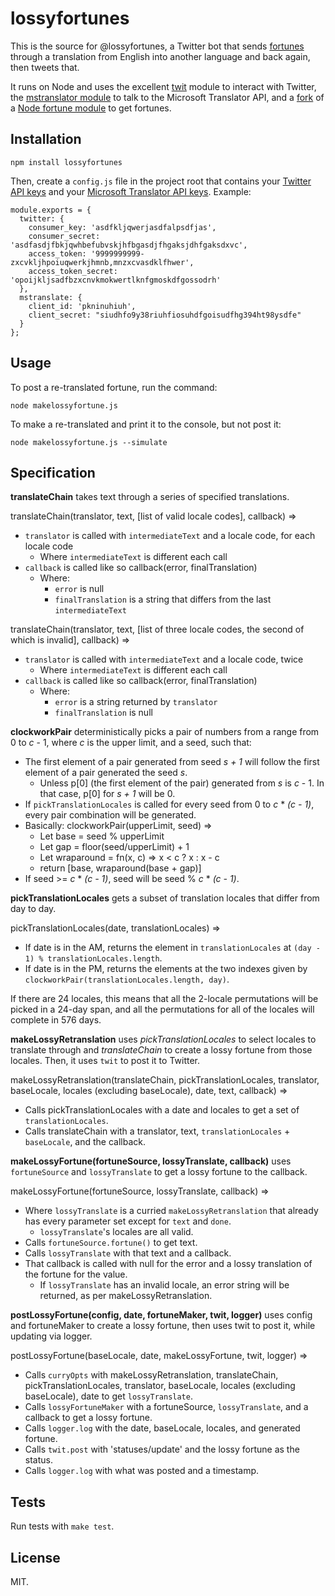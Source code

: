lossyfortunes
=============

This is the source for @lossyfortunes, a Twitter bot that sends <a href="http://en.wikipedia.org/wiki/Fortune_(Unix)">fortunes</a> through a translation from English into another language and back again, then tweets that.

It runs on Node and uses the excellent [twit](https://github.com/ttezel/twit) module to interact with Twitter, the [mstranslator module](https://github.com/nanek/mstranslator) to talk to the Microsoft Translator API, and a [fork](https://github.com/jimkang/fortune) of a [Node fortune module](https://github.com/williamfligor/fortune) to get fortunes.

Installation
------------

    npm install lossyfortunes

Then, create a `config.js` file in the project root that contains your [Twitter API keys](https://apps.twitter.com/) and your [Microsoft Translator API keys](http://msdn.microsoft.com/en-us/library/hh454950.aspx/). Example:

    module.exports = {
      twitter: {
        consumer_key: 'asdfkljqwerjasdfalpsdfjas',
        consumer_secret: 'asdfasdjfbkjqwhbefubvskjhfbgasdjfhgaksjdhfgaksdxvc',
        access_token: '9999999999-zxcvkljhpoiuqwerkjhmnb,mnzxcvasdklfhwer',
        access_token_secret: 'opoijkljsadfbzxcnvkmokwertlknfgmoskdfgossodrh'
      },
      mstranslate: {
        client_id: 'pkninuhiuh',
        client_secret: "siudhfo9y38riuhfiosuhdfgoisudfhg394ht98ysdfe"
      }
    };

Usage
-----

To post a re-translated fortune, run the command:

    node makelossyfortune.js

To make a re-translated and print it to the console, but not post it:

    node makelossyfortune.js --simulate

Specification
-------------

**translateChain** takes text through a series of specified translations.

translateChain(translator, text, [list of valid locale codes], callback) =>
  - `translator` is called with `intermediateText` and a locale code, for each locale code
    - Where `intermediateText` is different each call
  - `callback` is called like so callback(error, finalTranslation)
    - Where:
      - `error` is null
      - `finalTranslation` is a string that differs from the last `intermediateText`

translateChain(translator, text, [list of three locale codes, the second of which is invalid], callback) =>
  - `translator` is called with `intermediateText` and a locale code, twice
    - Where `intermediateText` is different each call
  - `callback` is called like so callback(error, finalTranslation)
    - Where:
      - `error` is a string returned by `translator`
      - `finalTranslation` is null

**clockworkPair** deterministically picks a pair of numbers from a range from 0 to *c* - 1, where *c* is the upper limit, and a seed, such that:
  - The first element of a pair generated from seed *s + 1* will follow the first element of a pair generated the  seed *s*.
    - Unless p\[0] (the first element of the pair) generated from *s* is *c* - 1. In that case, p[0] for *s + 1* will be 0.
  - If `pickTranslationLocales` is called for every seed from 0 to *c* * *(c - 1)*, every pair combination will be generated.
  - Basically:
    clockworkPair(upperLimit, seed) =>
      - Let base = seed % upperLimit
      - Let gap = floor(seed/upperLimit) + 1
      - Let wraparound = fn(x, c) => x < c ? x : x - c
      - return [base, wraparound(base + gap)]
  - If seed >= *c* * *(c - 1)*, seed will be seed % *c* * *(c - 1)*.

**pickTranslationLocales** gets a subset of translation locales that differ from day to day.

pickTranslationLocales(date, translationLocales) =>
  - If date is in the AM, returns the element in `translationLocales` at `(day - 1) % translationLocales.length`.
  - If date is in the PM, returns the elements at the two indexes given by `clockworkPair(translationLocales.length, day)`.

If there are 24 locales, this means that all the 2-locale permutations will be picked in a 24-day span, and all the permutations for all of the locales will complete in 576 days.

**makeLossyRetranslation** uses *pickTranslationLocales* to select locales to translate through and *translateChain* to create a lossy fortune from those locales. Then, it uses `twit` to post it to Twitter.

makeLossyRetranslation(translateChain, pickTranslationLocales, translator, baseLocale, locales (excluding baseLocale), date, text, callback) =>
  - Calls pickTranslationLocales with a date and locales to get a set of `translationLocales`.
  - Calls translateChain with a translator, text, `translationLocales` + `baseLocale`, and the callback.

**makeLossyFortune(fortuneSource, lossyTranslate, callback)** uses `fortuneSource` and `lossyTranslate` to get a lossy fortune to the callback.

makeLossyFortune(fortuneSource, lossyTranslate, callback) =>
  - Where `lossyTranslate` is a curried `makeLossyRetranslation` that already has every parameter set except for `text` and `done`.
      - `lossyTranslate`'s locales are all valid.
  - Calls `fortuneSource.fortune()` to get text.
  - Calls `lossyTranslate` with that text and a callback.
  - That callback is called with null for the error and a lossy translation of the fortune for the value.
      - If `lossyTranslate` has an invalid locale, an error string will be returned, as per makeLossyRetranslation.

**postLossyFortune(config, date, fortuneMaker, twit, logger)** uses config and fortuneMaker to create a lossy fortune, then uses twit to post it, while updating via logger.

postLossyFortune(baseLocale, date, makeLossyFortune, twit, logger) =>
  - Calls `curryOpts` with makeLossyRetranslation, translateChain, pickTranslationLocales, translator, baseLocale, locales (excluding baseLocale), date to get `lossyTranslate`.
  - Calls `lossyFortuneMaker` with a fortuneSource, `lossyTranslate`, and a callback to get a lossy fortune.
  - Calls `logger.log` with the date, baseLocale, locales, and generated fortune.
  - Calls `twit.post` with 'statuses/update' and the lossy fortune as the status.
  - Calls `logger.log` with what was posted and a timestamp.

Tests
-----

Run tests with `make test`.

License
-------

MIT.
